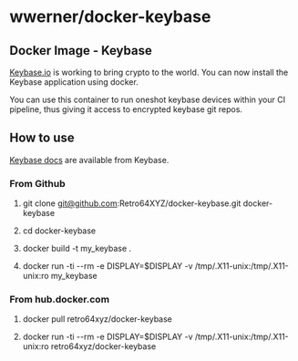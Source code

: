 # wwerner/docker-keybase

## Docker Image - Keybase

[Keybase.io](https://keybase.io/) is working to bring crypto to the world. You
can now install the Keybase application using docker.

You can use this container to run oneshot keybase devices within your CI pipeline, thus giving it access to encrypted keybase git repos.

## How to use

[Keybase docs](https://keybase.io/docs/command_line) are available from Keybase.

### From Github

1. git clone git@github.com:Retro64XYZ/docker-keybase.git docker-keybase

2. cd docker-keybase

3. docker build -t my_keybase .

4. docker run -ti --rm -e DISPLAY=$DISPLAY -v /tmp/.X11-unix:/tmp/.X11-unix:ro my_keybase

### From hub.docker.com

1. docker pull retro64xyz/docker-keybase

2. docker run -ti --rm -e DISPLAY=$DISPLAY -v /tmp/.X11-unix:/tmp/.X11-unix:ro retro64xyz/docker-keybase
